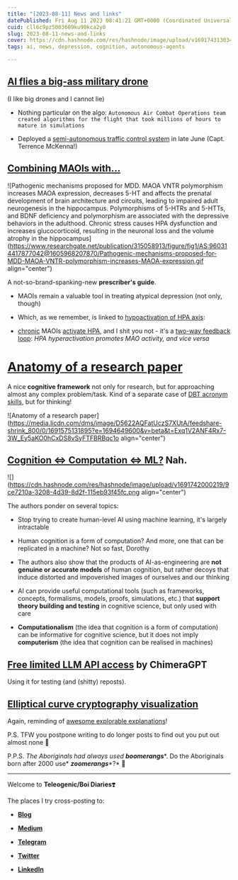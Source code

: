 ```yaml
---
title: "[2023-08-11] News and links"
datePublished: Fri Aug 11 2023 08:41:21 GMT+0000 (Coordinated Universal Time)
cuid: cll6c9pz5003609ku90kca2y0
slug: 2023-08-11-news-and-links
cover: https://cdn.hashnode.com/res/hashnode/image/upload/v1691743130349/4d8d8c26-0d68-40e6-97d1-d6d12ea46129.jpeg
tags: ai, news, depression, cognition, autonomous-agents

---
```


## [AI flies a big-ass military drone](https://www.defensenews.com/unmanned/2023/08/03/artificial-intelligence-flies-xq-58a-valkyrie-drone)

(I like big drones and I cannot lie)

* Nothing particular on the algo: `Autonomous Air Combat Operations team created algorithms for the flight that took millions of hours to mature in simulations`
    
* Deployed a [semi-autonomous traffic control system](https://afresearchlab.com/news/afwerx-integrates-uncrewed-traffic-management-to-enhance-safety-and-security/) in late June (Capt. Terrence McKenna!)
    

## [Combining MAOIs with...](https://www.cambridge.org/core/services/aop-cambridge-core/content/view/29C70FD3DA65E23A024D5E05C4369983/S1092852922000906a.pdf/the-prescribers-guide-to-classic-mao-inhibitors-phenelzine-tranylcypromine-isocarboxazid-for-treatment-resistant-depression.pdf)

![Pathogenic mechanisms proposed for MDD. MAOA VNTR polymorphism increases MAOA expression, decreases 5-HT and affects the prenatal development of brain architecture and circuits, leading to impaired adult neurogenesis in the hippocampus. Polymorphisms of 5-HTRs and 5-HTTs, and BDNF deficiency and polymorphism are associated with the depressive behaviors in the adulthood. Chronic stress causes HPA dysfunction and increases glucocorticoid, resulting in the neuronal loss and the volume atrophy in the hippocampus](https://www.researchgate.net/publication/315058913/figure/fig1/AS:960314417877042@1605968207870/Pathogenic-mechanisms-proposed-for-MDD-MAOA-VNTR-polymorphism-increases-MAOA-expression.gif align="center")

A not-so-brand-spanking-new **prescriber's guide**.

* MAOIs remain a valuable tool in treating atypical depression (not only, though)
    
* Which, as we remember, is linked to [hypoactivation of HPA axis](https://baldr.medium.com/%D0%B4%D0%B5%D0%BF%D1%80%D0%B5%D1%81%D1%81%D0%B8%D1%8F-%D0%BC%D0%B5%D1%82%D0%B0%D0%B1%D0%BE%D0%BB%D0%B8%D1%87%D0%B5%D1%81%D0%BA%D0%B8%D0%B9-%D1%81%D0%B8%D0%BD%D0%B4%D1%80%D0%BE%D0%BC-%D0%B8-%D0%B3%D0%B3%D0%BD-%D0%BA%D0%B0%D0%BA-%D0%BD%D0%B0%D1%83%D1%87%D0%B8%D1%82%D1%8C%D1%81%D1%8F-%D0%BB%D1%8E%D0%B1%D0%B8%D1%82%D1%8C-%D1%81%D0%B2%D0%BE%D0%B9-%D0%B3%D0%B8%D0%BF%D0%BE%D1%84%D0%B8%D0%B7-45dcf8a9d1c4):
    
* [chronic](https://pubmed.ncbi.nlm.nih.gov/10658922/) MAOIs [activate HPA](https://academic.oup.com/endo/article/146/3/1338/2500719), and I shit you not - it's a [two-way feedback loop](https://www.sciencedirect.com/science/article/abs/pii/016517819290064A): *HPA hyperactivation promotes MAO activity, and vice versa*
    

# [Anatomy of a research paper](https://www.linkedin.com/feed/update/urn:li:activity:7094980347829895168/)

A nice **cognitive framework** not only for research, but for approaching almost any complex problem/task. Kind of a separate case of [DBT acronym skills](https://dbtselfhelp.com/dbt-skills-list/miscellaneous/dbt-encyclopedia/), but for thinking!

![Anatomy of a research paper](https://media.licdn.com/dms/image/D5622AQFatUczS7XUtA/feedshare-shrink_800/0/1691575131895?e=1694649600&v=beta&t=Exq1V2ANF4Rx7-3W_Ey5aKO0hCxDS8vSyFTFBRBqc1o align="center")

## [Cognition ⇔ Computation ⇔ ML?](https://psyarxiv.com/4cbuv/) Nah.

![](https://cdn.hashnode.com/res/hashnode/image/upload/v1691742000219/9ce7210a-3208-4d39-8d2f-115eb93f45fc.png align="center")

The authors ponder on several topics:

* Stop trying to create human-level AI using machine learning, it's largely intractable
    
* Human cognition is a form of computation? And more, one that can be replicated in a machine? Not so fast, Dorothy
    
* The authors also show that the products of AI-as-engineering are **not genuine or accurate models** of human cognition, but rather decoys that induce distorted and impoverished images of ourselves and our thinking
    
* AI can provide useful computational tools (such as frameworks, concepts, formalisms, models, proofs, simulations, etc.) that **support theory building and testing** in cognitive science, but only used with care
    
* **Computationalism** (the idea that cognition is a form of computation) can be informative for cognitive science, but it does not imply **computerism** (the idea that cognition can be realised in machines)
    

## [Free limited LLM API access](https://chimeragpt.adventblocks.cc) by ChimeraGPT

Using it for testing (and (shitty) reposts).

## [Elliptical curve cryptography visualization](https://curves.xargs.org)

Again, reminding of [awesome explorable explanations](https://github.com/blob42/awesome-explorables)!

P.S. TFW you postpone writing to do longer posts to find out you put out almost none 🥲

P.P.S. *The Aboriginals had always used* ***boomerangs***\*. Do the Aboriginals born after 2000 use\* ***zoomerangs***\*?\* 🤔

---

Welcome to **Teleogenic/Boi Diaries**❣️

The places I try cross-posting to:

* [**Blog**](https://blog.teleogenic.com/)
    
* [**Medium**](https://baldr.medium.com/)
    
* [**Telegram**](https://t.me/ohmyboi)
    
* [**Twitter**](https://twitter.com/ZakharKogan)
    
* [**LinkedIn**](https://www.linkedin.com/in/zakhar-kogan/)